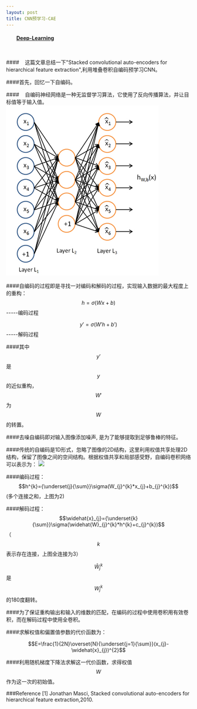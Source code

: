 ```yaml
---
layout: post
title: CNN预学习-CAE
---
```

<table align="left">
    <h4 style="text-indent: 2em;"><a href= "../index.html">Deep-Learning</a></h4>
</table>

####&nbsp;&nbsp;&nbsp;&nbsp;这篇文章总结一下"Stacked convolutional auto-encoders for hierarchical feature extraction",利用堆叠卷积自编码预学习CNN。

####首先，回忆一下自编码。

####&nbsp;&nbsp;&nbsp;&nbsp;自编码神经网络是一种无监督学习算法，它使用了反向传播算法，并让目标值等于输入值。    
![hdsj](../images/CAE-1.jpg)

####自编码的过程即是寻找一对编码和解码的过程，实现输入数据的最大程度上的重构：
$$h=\sigma(Wx+b)$$-----编码过程

$$y'=\sigma(W'h+b')$$-----解码过程

####其中$$y'$$是$$y$$的近似重构，$$W'$$为$$W$$的转置。

####去噪自编码即对输入图像添加噪声, 是为了能够提取到足够鲁棒的特征。

####传统的自编码是1D形式，忽略了图像的2D结构，这里利用权值共享处理2D结构，保留了图像之间的空间结构。根据权值共享和局部感受野，自编码卷积网络可以表示为：
![](../images/CAE-2.jpg)

####编码过程：$$h^{k}={\underset{j}{\sum}}\sigma(W_{j}^{k}*x_{j}+b_{j}^{k})$$    (多个连接之和，上图为2)

####解码过程： $$\widehat{x}_{j}={\underset{k}{\sum}}\sigma(\widehat{W}_{j}^{k}*h^{k}+c_{j}^{k})$$    （$$k$$表示存在连接，上图全连接为3）
 
$$\widehat{W}_{j}^{k}$$是$$W_{j}^{k}$$的180度翻转。

####为了保证重构输出和输入的维数的匹配，在编码的过程中使用卷积用有效卷积，而在解码过程中使用全卷积。

####求解权值和偏置值参数的代价函数为：

$$E=\frac{1}{2N}\overset{N}{\underset{j=1}{\sum}}(x_{j}-\widehat{x}_{j})^{2}$$

####利用随机梯度下降法求解这一代价函数，求得权值$$W$$作为这一次的初始值。

###Reference
[1] Jonathan Masci, Stacked convolutional auto-encoders for hierarchical feature extraction,2010.